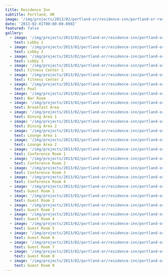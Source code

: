 ```yaml
---
title: Residence Inn
subtitle: Portland, OR
image: '/img/projects/2013/02/portland-or/residence-inn/portland-or-residence-inn-lobby-1.jpg'
date: '2013-02-01T00:00:00.000Z'
featured: false
gallery:
  - image: '/img/projects/2013/02/portland-or/residence-inn/portland-or-residence-inn-lobby-1.jpg'
    text: Lobby 1
  - image: '/img/projects/2013/02/portland-or/residence-inn/portland-or-residence-inn-lobby-2.jpg'
    text: Lobby 2
  - image: '/img/projects/2013/02/portland-or/residence-inn/portland-or-residence-inn-lobby-3.jpg'
    text: Lobby 3
  - image: '/img/projects/2013/02/portland-or/residence-inn/portland-or-residence-inn-fitness-center-1.jpg'
    text: Fitness Center 1
  - image: '/img/projects/2013/02/portland-or/residence-inn/portland-or-residence-inn-fitness-center-2.jpg'
    text: Fitness Center 2
  - image: '/img/projects/2013/02/portland-or/residence-inn/portland-or-residence-inn-pool.jpg'
    text: Pool
  - image: '/img/projects/2013/02/portland-or/residence-inn/portland-or-residence-inn-bar-room.jpg'
    text: Bar Room
  - image: '/img/projects/2013/02/portland-or/residence-inn/portland-or-residence-inn-breakfast-area.jpg'
    text: Breakfast Area
  - image: '/img/projects/2013/02/portland-or/residence-inn/portland-or-residence-inn-dining-area-1.jpg'
    text: Dining Area 1
  - image: '/img/projects/2013/02/portland-or/residence-inn/portland-or-residence-inn-dining-area-2.jpg'
    text: Dining Area 2
  - image: '/img/projects/2013/02/portland-or/residence-inn/portland-or-residence-inn-lounge-area-1.jpg'
    text: Lounge Area 1
  - image: '/img/projects/2013/02/portland-or/residence-inn/portland-or-residence-inn-lounge-area-2.jpg'
    text: Lounge Area 2
  - image: '/img/projects/2013/02/portland-or/residence-inn/portland-or-residence-inn-conference-room-1.jpg'
    text: Conference Room 1
  - image: '/img/projects/2013/02/portland-or/residence-inn/portland-or-residence-inn-conference-room-2.jpg'
    text: Conference Room 2
  - image: '/img/projects/2013/02/portland-or/residence-inn/portland-or-residence-inn-conference-room-3.jpg'
    text: Conference Room 3
  - image: '/img/projects/2013/02/portland-or/residence-inn/portland-or-residence-inn-conference-room-4.jpg'
    text: Conference Room 4
  - image: '/img/projects/2013/02/portland-or/residence-inn/portland-or-residence-inn-guest-room-1.jpg'
    text: Guest Room 1
  - image: '/img/projects/2013/02/portland-or/residence-inn/portland-or-residence-inn-guest-room-2.jpg'
    text: Guest Room 2
  - image: '/img/projects/2013/02/portland-or/residence-inn/portland-or-residence-inn-guest-room-3.jpg'
    text: Guest Room 3
  - image: '/img/projects/2013/02/portland-or/residence-inn/portland-or-residence-inn-guest-room-4.jpg'
    text: Guest Room 4
  - image: '/img/projects/2013/02/portland-or/residence-inn/portland-or-residence-inn-guest-room-5.jpg'
    text: Guest Room 5
  - image: '/img/projects/2013/02/portland-or/residence-inn/portland-or-residence-inn-guest-room-6.jpg'
    text: Guest Room 6
  - image: '/img/projects/2013/02/portland-or/residence-inn/portland-or-residence-inn-guest-room-7.jpg'
    text: Guest Room 7
  - image: '/img/projects/2013/02/portland-or/residence-inn/portland-or-residence-inn-guest-room-8.jpg'
    text: Guest Room 8
  - image: '/img/projects/2013/02/portland-or/residence-inn/portland-or-residence-inn-guest-room-9.jpg'
    text: Guest Room 9
---
```

